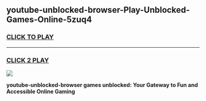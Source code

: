 
## youtube-unblocked-browser-Play-Unblocked-Games-Online-5zuq4
<h3>
<a href="https://premium76.site?title=youtube-unblocked-browser&ref=25A">CLICK TO PLAY</a></h3>
<hr>

<h3>
<a href="https://premium76.site?title=youtube-unblocked-browser&ref=25A">CLICK 2 PLAY</a>
  
</h3>

<a href="https://premium76.site?title=youtube-unblocked-browser&ref=25A"><img src="https://clearcache.store/games.png"></a>


**youtube-unblocked-browser games unblocked: Your Gateway to Fun and Accessible Online Gaming**
